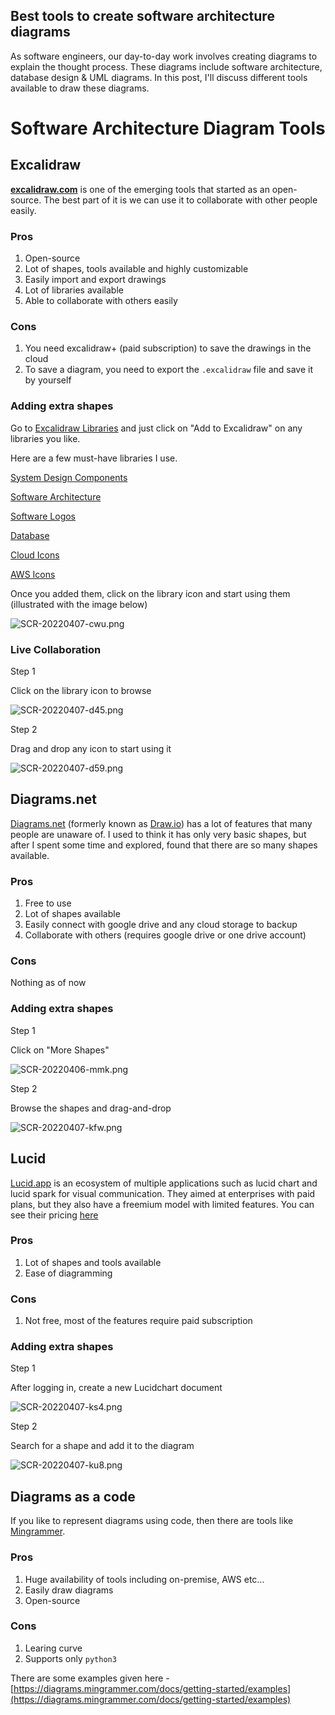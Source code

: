 ## Best tools to create software architecture diagrams

As software engineers, our day-to-day work involves creating diagrams to explain the thought process. These diagrams include software architecture, database design & UML diagrams. In this post, I'll discuss different tools available to draw these diagrams.

# Software Architecture Diagram Tools

## Excalidraw

**[excalidraw.com](https://excalidraw.com)** is one of the emerging tools that started as an open-source. The best part of it is we can use it to collaborate with other people easily.

### Pros

1. Open-source
2. Lot of shapes, tools available and highly customizable
3. Easily import and export drawings
4. Lot of libraries available
5. Able to collaborate with others easily

### Cons

1. You need excalidraw+ (paid subscription) to save the drawings in the cloud
2. To save a diagram, you need to export the `.excalidraw` file and save it by yourself

### Adding extra shapes

Go to [Excalidraw Libraries](https://libraries.excalidraw.com) and just click on "Add to Excalidraw" on any libraries you like.

Here are a few must-have libraries I use.

[System Design Components](https://libraries.excalidraw.com/?theme=light&version=2&sort=default#rohanp-system-design)

[Software Architecture](https://libraries.excalidraw.com/?theme=light&version=2&sort=downloadsTotal#youritjang-software-architecture)

[Software Logos](https://libraries.excalidraw.com/?theme=light&version=2&sort=downloadsTotal#drwnio-drwnio)

[Database](https://libraries.excalidraw.com/?theme=light&sort=default#oehrlis-db-eng)

[Cloud Icons](https://libraries.excalidraw.com/?theme=light&sort=default#cloud-cloud)

[AWS Icons](https://libraries.excalidraw.com/?theme=light&sort=new#narhari-motivaras-aws-architecture-icons)

Once you added them, click on the library icon and start using them (illustrated with the image below)


![SCR-20220407-cwu.png](https://cdn.hashnode.com/res/hashnode/image/upload/v1649303339604/lrO2Nlkyn.png)


### Live Collaboration

Step 1

Click on the library icon to browse

![SCR-20220407-d45.png](https://cdn.hashnode.com/res/hashnode/image/upload/v1649303856971/96ND--fr-.png)

Step 2

Drag and drop any icon to start using it

![SCR-20220407-d59.png](https://cdn.hashnode.com/res/hashnode/image/upload/v1649303914580/XUPbAt81C.png)


## Diagrams.net

[Diagrams.net](https://diagrams.net) (formerly known as [Draw.io](https://draw.io)) has a lot of features that many people are unaware of. I used to think it has only very basic shapes, but after I spent some time and explored, found that there are so many shapes available.

### Pros

1. Free to use
2. Lot of shapes available
3. Easily connect with google drive and any cloud storage to backup
4. Collaborate with others (requires google drive or one drive account)

### Cons

Nothing as of now

### Adding extra shapes

Step 1

Click on "More Shapes"


![SCR-20220406-mmk.png](https://cdn.hashnode.com/res/hashnode/image/upload/v1649322921106/xI2nn0SQl.png)


Step 2

Browse the shapes and drag-and-drop


![SCR-20220407-kfw.png](https://cdn.hashnode.com/res/hashnode/image/upload/v1649322954236/Cu3-PpqaB.png)


## Lucid

[Lucid.app](https://lucid.app) is an ecosystem of multiple applications such as lucid chart and lucid spark for visual communication. They aimed at enterprises with paid plans, but they also have a freemium model with limited features. You can see their pricing [here](https://lucid.app/user/165903926#/subscriptionLevel/chart/levelType)

### Pros

1. Lot of shapes and tools available
2. Ease of diagramming

### Cons

1. Not free, most of the features require paid subscription


### Adding extra shapes

Step 1

After logging in, create a new Lucidchart document


![SCR-20220407-ks4.png](https://cdn.hashnode.com/res/hashnode/image/upload/v1649323788715/v0yi4kaP-.png)


Step 2

Search for a shape and add it to the diagram


![SCR-20220407-ku8.png](https://cdn.hashnode.com/res/hashnode/image/upload/v1649329590413/j2Q9Eoy26.png)


## Diagrams as a code

If you like to represent diagrams using code, then there are tools like [Mingrammer](https://diagrams.mingrammer.com/).

### Pros

1. Huge availability of tools including on-premise, AWS etc...
2. Easily draw diagrams
3. Open-source

### Cons

1. Learing curve
2. Supports only `python3`

There are some examples given here - [https://diagrams.mingrammer.com/docs/getting-started/examples](https://diagrams.mingrammer.com/docs/getting-started/examples)

